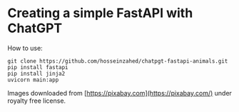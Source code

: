 # Creating a simple FastAPI with ChatGPT

How to use:

```
git clone https://github.com/hosseinzahed/chatpgt-fastapi-animals.git
pip install fastapi
pip install jinja2
uvicorn main:app
```

Images downloaded from [https://pixabay.com](https://pixabay.com/) under royalty free license.